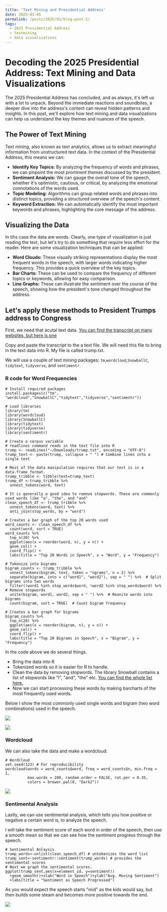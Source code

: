 ```yaml
---
title: 'Text Mining and Presidential Address'
date: 2025-03-05
permalink: /posts/2025/03/blog-post-1/
tags:
  - 2025 Presidential Address
  - textmining
  - data visualizations
---
```


# Decoding the 2025 Presidential Address: Text Mining and Data Visualizations

The 2025 Presidential Address has concluded, and as always, it's left us with a lot to unpack. Beyond the immediate reactions and soundbites, a deeper dive into the address's content can reveal hidden patterns and insights. In this post, we'll explore how text mining and data visualizations can help us understand the key themes and nuances of the speech.

## The Power of Text Mining

Text mining, also known as text analytics, allows us to extract meaningful information from unstructured text data. In the context of the Presidential Address, this means we can:

* **Identify Key Topics:** By analyzing the frequency of words and phrases, we can pinpoint the most prominent themes discussed by the president.
* **Sentiment Analysis:** We can gauge the overall tone of the speech, whether it's optimistic, cautious, or critical, by analyzing the emotional connotations of the words used.
* **Topic Modeling:** Algorithms can group related words and phrases into distinct topics, providing a structured overview of the speech's content.
* **Keyword Extraction:** We can automatically identify the most important keywords and phrases, highlighting the core message of the address.

## Visualizing the Data

In tihs case the data are words. Clearly, one type of visualization is just reading the text, but let's try to do something that require less effort for the reader. Here are some visualization techniques that can be applied:

* **Word Clouds:** These visually striking representations display the most frequent words in the speech, with larger words indicating higher frequency. This provides a quick overview of the key topics.
* **Bar Charts:** These can be used to compare the frequency of different topics or keywords, allowing for easy comparison.
* **Line Graphs:** These can illustrate the sentiment over the course of the speech, showing how the president's tone changed throughout the address.

## Let's apply these methods to President Trumps address to Congress

First, we need that acutal text data. [You can find the transcript on many websites, but here is one](https://kdhnews.com/news/politics/transcript-of-president-donald-trump-s-speech-to-a-joint-session-of-congress/article_e8d5203d-5676-5228-9c0d-ee2c75ebbe03.html)

Copy and paste the transcript to the a text file. We will need this file to bring in the text data into R. My file is called trump.txt.

We will use a couple of text mining packages: `tm`,`wordcloud`,`SnowballC`, `tidytext`, `tidyverse`, and `sentimentr`.

### R code for Word Frequencies

```{r}
# Install required packages
install.packages(c("tm", "wordcloud","SnowballC","tidytext","tidyverse","sentimentr"))

# Load libraries
library(tm)
library(wordcloud)
library(SnowballC)
library(tidytext)
library(tidyverse)
library(sentimentr)

# Create a corpus variable
# readlines command reads in the text file into R
trump <- readLines("~/Downloads/trump.txt", encoding = "UTF-8")
trump_text <- paste(trump, collapse = " ") # Combine lines into a single text

# Most of the data manipulation requires that our text is in a data.frame format.
trump_tribble <- tibble(text=trump_text)
trump_df <-trump_tribble %>%
  unnest_tokens(word, text)

# It is generally a good idea to remove stopwords. These are commonly used words like "a", "the", and "and"
clean_speech_df <- trump_tribble %>%
  unnest_tokens(word, text) %>%
  anti_join(stop_words, by = "word")

# Creates a bar graph of the top 20 words used
word_counts <- clean_speech_df %>%
  count(word, sort = TRUE)
word_counts %>%
  top_n(20) %>%
  ggplot(aes(x = reorder(word, n), y = n)) +
  geom_col() +
  coord_flip() +
  labs(title = "Top 20 Words in Speech", x = "Word", y = "Frequency")

# Tokenize into bigrams
bigram_counts <- trump_tribble %>%
  unnest_tokens(bigram, text, token = "ngrams", n = 2) %>%
  separate(bigram, into = c("word1", "word2"), sep = " ") %>%  # Split bigrams into two words
  filter(!word1 %in% stop_words$word, !word2 %in% stop_words$word) %>%  # Remove stopwords
  unite(bigram, word1, word2, sep = " ") %>%  # Reunite words into bigrams
  count(bigram, sort = TRUE)  # Count bigram frequency

# Creates a bar graph for bigrams
bigram_counts %>%
  top_n(20) %>%
  ggplot(aes(x = reorder(bigram, n), y = n)) +
  geom_col() +
  coord_flip() +
  labs(title = "Top 20 Bigrams in Speech", x = "Bigram", y = "Frequency")
```

In the code above we do several things.
- Bring the data into R
- Tokenized words so it is easier for R to handle.
- Clean the data by removing stopwords. The library Snowball contains a list of stopwords like "I", "and", "the" etc. [You can find the whole list here. ](http://snowball.tartarus.org/algorithms/english/stop.txt)
- Now we can start processing these words by making barcharts of the most frequently used words.

Below I show the most commonly used single words and bigram (two word combinations) used in the speech. 

![](https://prof-fernandez.github.io/files/trump_freq1.jpg)

![](https://prof-fernandez.github.io/files/trump_freq2.jpg)


### Wordcloud
We can also take the data and make a wordcloud.

```{r}
# Wordcloud
set.seed(123) # For reproducibility
wordcloud(words = word_counts$word, freq = word_counts$n, min.freq = 1,
          max.words = 200, random.order = FALSE, rot.per = 0.35,
          colors = brewer.pal(8, "Dark2"))
```
![](https://prof-fernandez.github.io/files/trump_wordcloud.png)

### Sentimental Analysis

Lastly, we can use sentimental analysis, which tells you how positive or negative a certain word is, to analyze the speech.

I will take the sentiment score of each word in order of the speech, then use a smooth mean so that we can see how the sentiment progress through the speech.

```{r}
# Sentimental Anlaysis
trump_words<-unlist(clean_speech_df) # untokenizes the word list
trump_sent<-sentimentr::sentiment(trump_words) # provides the sentimental scores
# Next we graph the sentimental scores.
ggplot(trump_sent,aes(x=element_id, y=sentiment))
  +geom_smooth()+xlab("Word in Speech")+ylab("Avg. Moving Sentiment")
  +labs(title = "Sentiment as Speech Progressed")
```
As you would expect the speech starts "mid" as the kids would say, but then builds some steam and becomes more positive towards the end.

![](https://prof-fernandez.github.io/files/sentiment_graph.png)
